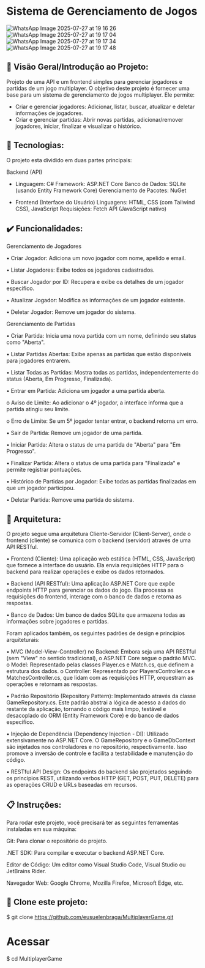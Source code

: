 # Sistema de Gerenciamento de Jogos

![WhatsApp Image 2025-07-27 at 19 16 26](https://github.com/user-attachments/assets/3a639f80-d996-4b40-a831-1dbcf317f791)
![WhatsApp Image 2025-07-27 at 19 17 04](https://github.com/user-attachments/assets/161f0976-b0b1-48cf-8b56-35475aee3dff)
![WhatsApp Image 2025-07-27 at 19 17 34](https://github.com/user-attachments/assets/7b91b454-1c96-428a-9184-a8c24e0cebca)
![WhatsApp Image 2025-07-27 at 19 17 48](https://github.com/user-attachments/assets/8fdd507f-2534-4ddc-8c45-8d68a775456e)

## 🏁 Visão Geral/Introdução ao Projeto:

Projeto de uma API e um frontend simples para gerenciar jogadores e partidas de um jogo multiplayer.
O objetivo deste projeto é fornecer uma base para um sistema de gerenciamento de jogos multiplayer. 
Ele permite:

- Criar e gerenciar jogadores: Adicionar, listar, buscar, atualizar e deletar informações de jogadores.
- Criar e gerenciar partidas: Abrir novas partidas, adicionar/remover jogadores, iniciar, finalizar e visualizar o histórico.

## 🚀 Tecnologias:

O projeto esta dividido em duas partes principais:

Backend (API)
- Linguagem: C#
Framework: ASP.NET Core
Banco de Dados: SQLite (usando Entity Framework Core)
Gerenciamento de Pacotes: NuGet

- Frontend (Interface do Usuário)
Linguagens: HTML, CSS (com Tailwind CSS), JavaScript
Requisições: Fetch API (JavaScript nativo)

## ✔️ Funcionalidades: 

Gerenciamento de Jogadores
 
•	Criar Jogador: Adiciona um novo jogador com nome, apelido e email.

•	Listar Jogadores: Exibe todos os jogadores cadastrados.

•	Buscar Jogador por ID: Recupera e exibe os detalhes de um jogador específico.

•	Atualizar Jogador: Modifica as informações de um jogador existente.

•	Deletar Jogador: Remove um jogador do sistema.


Gerenciamento de Partidas
  
•	Criar Partida: Inicia uma nova partida com um nome, definindo seu status como "Aberta".

•	Listar Partidas Abertas: Exibe apenas as partidas que estão disponíveis para jogadores entrarem.

•	Listar Todas as Partidas: Mostra todas as partidas, independentemente do status (Aberta, Em Progresso, Finalizada).

•	Entrar em Partida: Adiciona um jogador a uma partida aberta.

 o	Aviso de Limite: Ao adicionar o 4º jogador, a interface informa que a partida atingiu seu limite.

 o	Erro de Limite: Se um 5º jogador tentar entrar, o backend retorna um erro.


•	Sair de Partida: Remove um jogador de uma partida.

•	Iniciar Partida: Altera o status de uma partida de "Aberta" para "Em Progresso".

•	Finalizar Partida: Altera o status de uma partida para "Finalizada" e permite registrar pontuações.

•	Histórico de Partidas por Jogador: Exibe todas as partidas finalizadas em que um jogador participou.

•	Deletar Partida: Remove uma partida do sistema.


## 📁 Arquitetura:

O projeto segue uma arquitetura Cliente-Servidor (Client-Server), onde o frontend (cliente) se comunica com o backend (servidor) através de uma API RESTful.

•	Frontend (Cliente): Uma aplicação web estática (HTML, CSS, JavaScript) que fornece a interface do usuário. Ela envia requisições HTTP para o backend para realizar operações e exibe os dados retornados.

•	Backend (API RESTful): Uma aplicação ASP.NET Core que expõe endpoints HTTP para gerenciar os dados do jogo. Ela processa as requisições do frontend, interage com o banco de dados e retorna as respostas.

•	Banco de Dados: Um banco de dados SQLite que armazena todas as informações sobre jogadores e partidas.

Foram aplicados também,  os seguintes padrões de design e princípios arquiteturais:

•	MVC (Model-View-Controller) no Backend: Embora seja uma API RESTful (sem "View" no sentido tradicional), o ASP.NET Core segue o padrão MVC.
 o	Model: Representado pelas classes Player.cs e Match.cs, que definem a estrutura dos dados.
 o	Controller: Representado por PlayersController.cs e MatchesController.cs, que lidam com as requisições HTTP, orquestram as operações e retornam as respostas.
 
•	Padrão Repositório (Repository Pattern): Implementado através da classe GameRepository.cs. Este padrão abstrai a lógica de acesso a dados do restante da aplicação, tornando o código mais limpo, testável e desacoplado do ORM (Entity Framework Core) e do banco de dados específico.

•	Injeção de Dependência (Dependency Injection - DI): Utilizado extensivamente no ASP.NET Core. O GameRepository e o GameDbContext são injetados nos controladores e no repositório, respectivamente. Isso promove a inversão de controle e facilita a testabilidade e manutenção do código.

•	RESTful API Design: Os endpoints do backend são projetados seguindo os princípios REST, utilizando verbos HTTP (GET, POST, PUT, DELETE) para as operações CRUD e URLs baseadas em recursos.

## 📋 Instruções:

Para rodar este projeto, você precisará ter as seguintes ferramentas instaladas em sua máquina:

Git: Para clonar o repositório do projeto.

.NET SDK: Para compilar e executar o backend ASP.NET Core.

Editor de Código: Um editor como Visual Studio Code, Visual Studio ou JetBrains Rider.

Navegador Web: Google Chrome, Mozilla Firefox, Microsoft Edge, etc.

## 👯 Clone este projeto:

$ git clone https://github.com/eusuelenbraga/MultiplayerGame.git
# Acessar
$ cd MultiplayerGame








